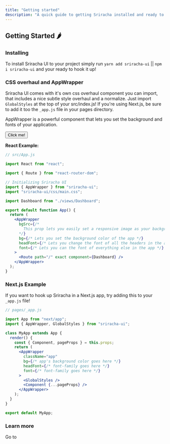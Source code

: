 ```yaml
---
title: "Getting started"
description: "A quick guide to getting Sriracha installed and ready to go!"
---
```


## Getting Started 🌶

### Installing

To install Sriracha UI to your project simply run `yarn add sriracha-ui` || `npm i sriracha-ui` and your ready to hook it up!

### CSS overhaul and AppWrapper

Sriracha UI comes with it's own css overhaul component you can import, that includes a nice subtle style overhaul and a normalize. Just import `GlobalStyles` at the top of your src/index.js! If you're using Next.js, be sure to add it too the `_app.js` file in your pages directory.

AppWrapper is a powerful component that lets you set the background and fonts of your application.

<Button red sink>Click me!</Button>

**React Example:**

```jsx
// src/App.js

import React from "react";

import { Route } from "react-router-dom";

// Initializing Sriracha UI
import { AppWrapper } from "sriracha-ui";
import "sriracha-ui/css/main.css";

import Dashboard from "./views/Dashboard";

export default function App() {
  return (
    <AppWrapper
      bgSrc={/*
        This prop lets you easily set a responsive image as your background
      */}
      bg={/* Lets you set the background color of the app */}
      headFont={/* Lets you change the font of all the headers in the app */}
      font={/* Lets you can the font of everything else in the app */}
    >
      <Route path="/" exact component={Dashboard} />
    </AppWrapper>
  );
}
```

### Next.js Example

If you want to hook up Sriracha in a Next.js app, try adding this to your `_app.js` file!

```jsx
// pages/_app.js

import App from "next/app";
import { AppWrapper, GlobalStyles } from "sriracha-ui";

class MyApp extends App {
  render() {
    const { Component, pageProps } = this.props;
    return (
      <AppWrapper
        className="app"
        bg={/* app's background color goes here */}
        headFont={/* font-family goes here */}
        font={/* font-family goes here */}
      >
        <GlobalStyles />
        <Component {...pageProps} />
      </AppWrapper>
    );
  }
}

export default MyApp;
```

### Learn more

Go to
